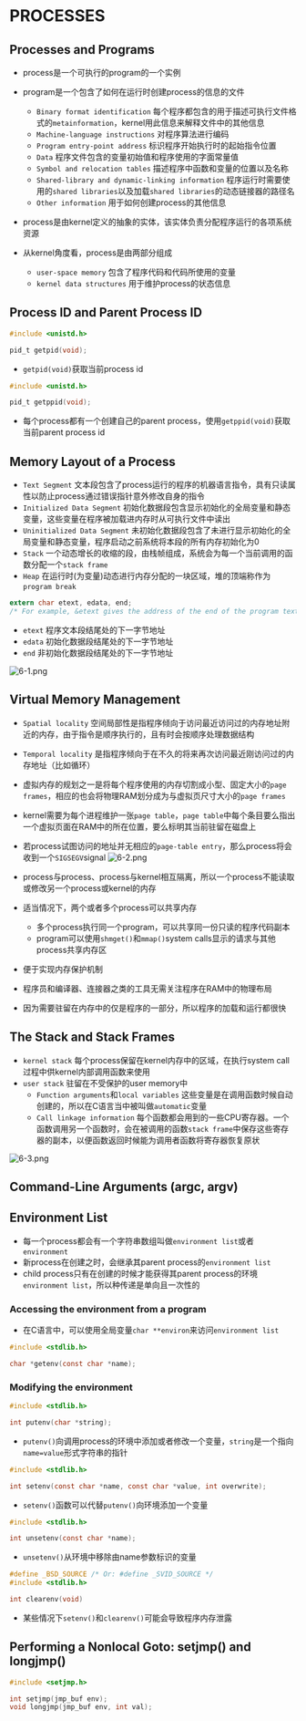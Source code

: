 # PROCESSES

## Processes and Programs

- process是一个可执行的program的一个实例
- program是一个包含了如何在运行时创建process的信息的文件
	- `Binary format identification` 每个程序都包含的用于描述可执行文件格式的`metainformation`，kernel用此信息来解释文件中的其他信息
	- `Machine-language instructions` 对程序算法进行编码
	- `Program entry-point address` 标识程序开始执行时的起始指令位置
	- `Data` 程序文件包含的变量初始值和程序使用的字面常量值
	- `Symbol and relocation tables` 描述程序中函数和变量的位置以及名称
	- `Shared-library and dynamic-linking information` 程序运行时需要使用的`shared libraries`以及加载`shared libraries`的动态链接器的路径名
	- `Other information` 用于如何创建process的其他信息

- process是由kernel定义的抽象的实体，该实体负责分配程序运行的各项系统资源
- 从kernel角度看，process是由两部分组成
	- `user-space memory` 包含了程序代码和代码所使用的变量
	- `kernel data structures` 用于维护process的状态信息

## Process ID and Parent Process ID

```c
#include <unistd.h>

pid_t getpid(void);
```

- `getpid(void)`获取当前process id

```c
#include <unistd.h>

pid_t getppid(void);
```

- 每个process都有一个创建自己的parent process，使用`getppid(void)`获取当前parent process id

## Memory Layout of a Process

- `Text Segment` 文本段包含了process运行的程序的机器语言指令，具有只读属性以防止process通过错误指针意外修改自身的指令
- `Initialized Data Segment` 初始化数据段包含显示初始化的全局变量和静态变量，这些变量在程序被加载进内存时从可执行文件中读出
- `Uninitialized Data Segment` 未初始化数据段包含了未进行显示初始化的全局变量和静态变量，程序启动之前系统将本段的所有内存初始化为0
- `Stack` 一个动态增长的收缩的段，由栈帧组成，系统会为每一个当前调用的函数分配一个`stack frame`
- `Heap` 在运行时(为变量)动态进行内存分配的一块区域，堆的顶端称作为`program break`

```c
extern char etext, edata, end;
/* For example, &etext gives the address of the end of the program text / start of initialized data */
```

- `etext` 程序文本段结尾处的下一字节地址
- `edata` 初始化数据段结尾处的下一字节地址
- `end` 非初始化数据段结尾处的下一字节地址

![6-1.png](./img/6-1.png)

## Virtual Memory Management

- `Spatial locality` 空间局部性是指程序倾向于访问最近访问过的内存地址附近的内存，由于指令是顺序执行的，且有时会按顺序处理数据结构
- `Temporal locality` 是指程序倾向于在不久的将来再次访问最近刚访问过的内存地址（比如循环）
- 虚拟内存的规划之一是将每个程序使用的内存切割成小型、固定大小的`page frames`，相应的也会将物理RAM划分成为与虚拟页尺寸大小的`page frames`
- kernel需要为每个进程维护一张`page table`，`page table`中每个条目要么指出一个虚拟页面在RAM中的所在位置，要么标明其当前驻留在磁盘上
- 若process试图访问的地址并无相应的`page-table entry`，那么process将会收到一个`SIGSEGV`signal
  ![6-2.png](./img/6-2.png)

- process与process、process与kernel相互隔离，所以一个process不能读取或修改另一个process或kernel的内存
- 适当情况下，两个或者多个process可以共享内存
	- 多个process执行同一个program，可以共享同一份只读的程序代码副本
	- program可以使用`shmget()`和`mmap()`system calls显示的请求与其他process共享内存区
- 便于实现内存保护机制
- 程序员和编译器、连接器之类的工具无需关注程序在RAM中的物理布局
- 因为需要驻留在内存中的仅是程序的一部分，所以程序的加载和运行都很快

## The Stack and Stack Frames

- `kernel stack` 每个process保留在kernel内存中的区域，在执行system call过程中供kernel内部调用函数来使用
- `user stack` 驻留在不受保护的user memory中
	- `Function arguments`和`local variables` 这些变量是在调用函数时候自动创建的，所以在C语言当中被叫做`automatic`变量
	- `Call linkage information` 每个函数都会用到的一些CPU寄存器。一个函数调用另一个函数时，会在被调用的函数`stack frame`中保存这些寄存器的副本，以便函数返回时候能为调用者函数将寄存器恢复原状

![6-3.png](./img/6-3.png)

## Command-Line Arguments (argc, argv)

## Environment List

- 每一个process都会有一个字符串数组叫做`environment list`或者`environment`
- 新process在创建之时，会继承其parent process的`environment list`
- child process只有在创建的时候才能获得其parent process的环境`environment list`，所以种传递是单向且一次性的

### Accessing the environment from a program

- 在C语言中，可以使用全局变量`char **environ`来访问`environment list`

```c
#include <stdlib.h>

char *getenv(const char *name);
```

### Modifying the environment

```c
#include <stdlib.h>

int putenv(char *string);
```

- `putenv()`向调用process的环境中添加或者修改一个变量，`string`是一个指向`name=value`形式字符串的指针

```c
#include <stdlib.h>

int setenv(const char *name, const char *value, int overwrite);
```

- `setenv()`函数可以代替`putenv()`向环境添加一个变量

```c
#include <stdlib.h>

int unsetenv(const char *name);
```

- `unsetenv()`从环境中移除由name参数标识的变量

```c
#define _BSD_SOURCE /* Or: #define _SVID_SOURCE */
#include <stdlib.h>

int clearenv(void)
```

- 某些情况下`setenv()`和`clearenv()`可能会导致程序内存泄露

## Performing a Nonlocal Goto: setjmp() and longjmp()

```c
#include <setjmp.h>

int setjmp(jmp_buf env);
void longjmp(jmp_buf env, int val);
```